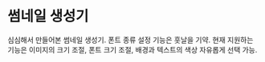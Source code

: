 # 썸네일 생성기
심심해서 만들어본 썸네일 생성기. 폰트 종류 설정 기능은 훗날을 기약. 현재 지원하는 기능은 이미지의 크기 조절, 폰트 크기 조절, 배경과 텍스트의 색상 자유롭게 선택 가능.